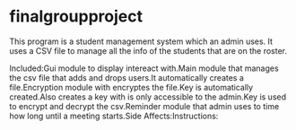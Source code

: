 # finalgroupproject

This program is a student management system which an admin uses. It uses a CSV file
to manage all the info of the students that are on the roster.

Included:Gui module to display intereact with.Main module that manages the csv file that adds and drops users.It automatically creates a file.Encryption module with encryptes the file.Key is automatically created.Also creates a key with is only accessible to the admin.Key is used to encrypt and decrypt the csv.Reminder module that admin uses to time how long until a meeting starts.Side Affects:Instructions:



